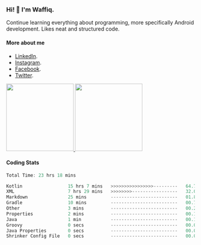 ### Hi! 👋 I'm Waffiq.

Continue learning everything about programming, more specifically Android development. Likes neat and structured code.

#### More about me 
- [LinkedIn](https://www.linkedin.com/in/waffiqaziz/).
- [Instagram](https://www.instagram.com/waffiqaziz/).
- [Facebook](https://web.facebook.com/WaffiqAziz/).
- [Twitter](https://twitter.com/AzizWaffiq).

<p align="left">
<a href="https://github.com/waffiqaziz">
  <img height="180em" src="https://github-readme-stats-eight-theta.vercel.app/api?username=waffiqaziz&show_icons=true&theme=algolia&include_all_commits=true&count_private=true"/>
  <img height="180em" src="https://github-readme-stats-eight-theta.vercel.app/api/top-langs/?username=waffiqaziz&layout=compact&langs_count=8&theme=algolia"/>
</a>
</p>

#### Coding Stats
<!--START_SECTION:waka-->

```rust
Total Time: 23 hrs 18 mins

Kotlin                 15 hrs 7 mins   >>>>>>>>>>>>>>>>---------   64.72 %
XML                    7 hrs 29 mins   >>>>>>>>-----------------   32.08 %
Markdown               25 mins         -------------------------   01.85 %
Gradle                 10 mins         -------------------------   00.75 %
Other                  3 mins          -------------------------   00.27 %
Properties             2 mins          -------------------------   00.16 %
Java                   1 min           -------------------------   00.11 %
Groovy                 0 secs          -------------------------   00.04 %
Java Properties        0 secs          -------------------------   00.01 %
Shrinker Config File   0 secs          -------------------------   00.00 %
```

<!--END_SECTION:waka-->
